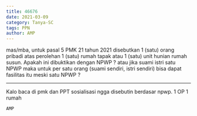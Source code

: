 ```yaml
---
title: 46676
date: 2021-03-09
category: Tanya-SC
tags: PPN
author: AMP
---
```


mas/mba, untuk pasal 5 PMK 21 tahun 2021 disebutkan 1 (satu) orang pribadi atas perolehan 1 (satu) rumah tapak atau 1 (satu) unit hunian rumah susun. Apakah ini dibuktikan dengan NPWP ? atau jika suami istri satu NPWP maka untuk per satu orang (suami sendiri, istri sendiri) bisa dapat fasilitas itu meski satu NPWP ?

---

Kalo baca di pmk dan PPT sosialisasi ngga disebutin berdasar npwp. 1 OP 1 rumah

`AMP`
